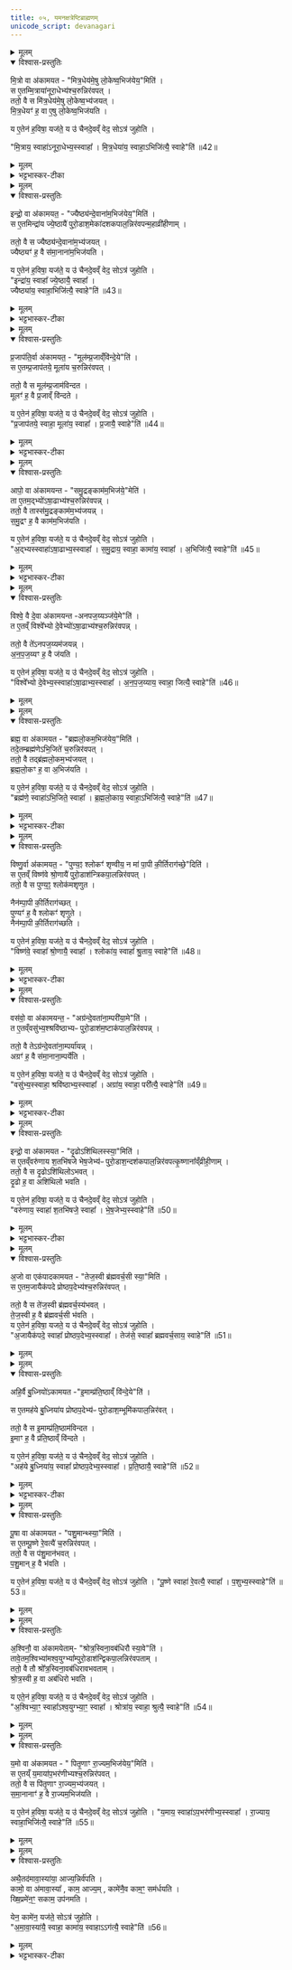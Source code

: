 ```yaml
---
title: ०५, यमनक्षत्रेष्टिब्राह्मणम् 
unicode_script: devanagari
---
```



<details><summary>मूलम्</summary>

मि॒त्रो वा अ॑कामयत ।  
मि॒त्र॒धेय॑मे॒षु लो॒केष्व॒भिज॑येय॒मिति॑ ।  

स ए॒तम्मि॒त्राया॑नूरा॒धेभ्य॑श्च॒रुन्निर॑वपत् ।  
ततो॒ वै स मि॑त्र॒धेय॑मे॒षु लो॒केष्व॒भ्य॑जयत् ।  
मि॒त्र॒धेयꣳ॑ ह॒ वा ए॒षु लो॒केष्व॒भिज॑यति ।    


य ए॒तेन॑ ह॒विषा॒ यज॑ते ।  
य उ॑ चैनदे॒वव्ँ वेद॑ ।  
सोऽत्र॑ जुहोति ।   

मि॒त्राय॒ स्वाहा॑ऽनूरा॒धेभ्य॒स्स्वाहा᳚ ।  
मि॒त्र॒धेया॑य॒ स्वाहा॒ऽभिजि॑त्यै॒ स्वाहेति॑ ॥42॥  
</details>

<details open><summary>विश्वास-प्रस्तुतिः</summary>

मि॒त्रो वा अ॑कामयत - "मित्र॒धेय॑मे॒षु लो॒केष्व॒भिज॑येय॒"मिति॑ ।  
स ए॒तम्मि॒त्राया॑नूरा॒धेभ्य॑श्च॒रुन्निर॑वपत् ।  
ततो॒ वै स मि॑त्र॒धेय॑मे॒षु लो॒केष्व॒भ्य॑जयत् ।   
मि॒त्र॒धेयꣳ॑ ह॒ वा ए॒षु लो॒केष्व॒भिज॑यति ।  

य ए॒तेन॑ ह॒विषा॒ यज॑ते॒ य उ॑ चैनदे॒वव्ँ वेद॒ सोऽत्र॑ जुहोति ।  

"मि॒त्राय॒ स्वाहा॑ऽनूरा॒धेभ्य॒स्स्वाहा᳚ । मि॒त्र॒धेया॑य॒ स्वाहा॒ऽभिजि॑त्यै॒ स्वाहे"ति॑ ॥42॥  
</details>

<details><summary>मूलम्</summary>

मि॒त्रो वा अ॑कामयत - "मित्र॒धेय॑मे॒षु लो॒केष्व॒भिज॑येय॒"मिति॑ ।  
स ए॒तम्मि॒त्राया॑नूरा॒धेभ्य॑श्च॒रुन्निर॑वपत् ।  
ततो॒ वै स मि॑त्र॒धेय॑मे॒षु लो॒केष्व॒भ्य॑जयत् ।   
मि॒त्र॒धेयꣳ॑ ह॒ वा ए॒षु लो॒केष्व॒भिज॑यति ।  

य ए॒तेन॑ ह॒विषा॒ यज॑ते॒ य उ॑ चैनदे॒वव्ँ वेद॒ सोऽत्र॑ जुहोति ।  

"मि॒त्राय॒ स्वाहा॑ऽनूरा॒धेभ्य॒स्स्वाहा᳚ । मि॒त्र॒धेया॑य॒ स्वाहा॒ऽभिजि॑त्यै॒ स्वाहे"ति॑ ॥42॥  
</details>

<details><summary>भट्टभास्कर-टीका</summary>

1मित्रो वा इति ॥ मित्रधेयं मित्रत्वं सर्वस्य । मित्राय वा धातव्यं दातव्यं मित्रधेयम् ॥
</details>


<details><summary>मूलम्</summary>

इन्द्रो॒ वा अ॑कामयत ।  
ज्यैष्ठ्य॑न्दे॒वाना॑म॒भिज॑येय॒मिति॑ ।  

स ए॒तमिन्द्रा॑य ज्ये॒ष्ठायै॑ पुरो॒डाश॒मेका॑दशकपाल॒न्निर॑वपन्म॒हाव्री॑हीणाम् ।  



ततो॒ वै स ज्यैष्ठ्य॑न्दे॒वाना॑म॒भ्य॑जयत् ।  
ज्यैष्ठ्यꣳ॑ ह॒ वै स॑मा॒नाना॑म॒भिज॑यति ।  

य ए॒तेन॑ ह॒विषा॒ यज॑ते ।  
य उ॑ चैनदे॒वव्ँ वेद॑ ।  
सोऽत्र॑ जुहोति ।  


इन्द्रा॑य॒ स्वाहा᳚ ज्ये॒ष्ठायै॒ स्वाहा᳚ ।  
ज्यैष्ठ्या॑य॒ स्वाहा॒भिजि॑त्यै॒ स्वाहेति॑ ॥43॥  
</details>

<details open><summary>विश्वास-प्रस्तुतिः</summary>

इन्द्रो॒ वा अ॑कामयत॒ - "ज्यैष्ठ्य॑न्दे॒वाना॑म॒भिज॑येय॒"मिति॑ ।  
स ए॒तमिन्द्रा॑य ज्ये॒ष्ठायै॑ पुरो॒डाश॒मेका॑दशकपाल॒न्निर॑वपन्म॒हाव्री॑हीणाम् ।  

ततो॒ वै स ज्यैष्ठ्य॑न्दे॒वाना॑म॒भ्य॑जयत् ।  
ज्यैष्ठ्यꣳ॑ ह॒ वै स॑मा॒नाना॑म॒भिज॑यति ।  

 य ए॒तेन॑ ह॒विषा॒ यज॑ते॒ य उ॑ चैनदे॒वव्ँ वेद॒ सोऽत्र॑ जुहोति ।   
 "इन्द्रा॑य॒ स्वाहा᳚ ज्ये॒ष्ठायै॒ स्वाहा᳚ ।  
 ज्यैष्ठ्या॑य॒ स्वाहा॒भिजि॑त्यै॒ स्वाहे"ति॑ ॥43॥  
</details>

<details><summary>मूलम्</summary>

इन्द्रो॒ वा अ॑कामयत॒ - "ज्यैष्ठ्य॑न्दे॒वाना॑म॒भिज॑येय॒"मिति॑ ।  
स ए॒तमिन्द्रा॑य ज्ये॒ष्ठायै॑ पुरो॒डाश॒मेका॑दशकपाल॒न्निर॑वपन्म॒हाव्री॑हीणाम् ।  

ततो॒ वै स ज्यैष्ठ्य॑न्दे॒वाना॑म॒भ्य॑जयत् ।  
ज्यैष्ठ्यꣳ॑ ह॒ वै स॑मा॒नाना॑म॒भिज॑यति ।  

 य ए॒तेन॑ ह॒विषा॒ यज॑ते॒ य उ॑ चैनदे॒वव्ँ वेद॒ सोऽत्र॑ जुहोति ।   
 "इन्द्रा॑य॒ स्वाहा᳚ ज्ये॒ष्ठायै॒ स्वाहा᳚ ।  
 ज्यैष्ठ्या॑य॒ स्वाहा॒भिजि॑त्यै॒ स्वाहे"ति॑ ॥43॥  
</details>

<details><summary>भट्टभास्कर-टीका</summary>

2महाव्रीहयः महाशालयः ॥
</details>


<details><summary>मूलम्</summary>

प्र॒जाप॑ति॒र्वा अ॑कामयत ।  
मूल॑म्प्र॒जाव्ँवि॑न्दे॒येति॑ ।  

स ए॒तम्प्र॒जाप॑तये॒ मूला॑य च॒रुन्निर॑वपत् ।  
ततो॒ वै स मूल॑म्प्र॒जाम॑विन्दत ।  
मूलꣳ॑ ह॒ वै प्र॒जाव्ँ वि॑न्दते ।  

य ए॒तेन॑ ह॒विषा॒ यज॑ते ।  
य उ॑ चैनदे॒वव्ँ वेद॑ ।  
सोऽत्र॑ जुहोति ।  

प्र॒जाप॑तये॒ स्वाहा॒ मूला॑य॒ स्वाहा᳚ ।  
प्र॒जायै॒ स्वाहेति॑ ॥44॥  
</details>

<details open><summary>विश्वास-प्रस्तुतिः</summary>

प्र॒जाप॑ति॒र्वा अ॑कामयत॒ - "मूल॑म्प्र॒जाव्ँवि॑न्दे॒ये"ति॑ ।  
स ए॒तम्प्र॒जाप॑तये॒ मूला॑य च॒रुन्निर॑वपत् ।  

ततो॒ वै स मूल॑म्प्र॒जाम॑विन्दत ।  
मूलꣳ॑ ह॒ वै प्र॒जाव्ँ वि॑न्दते ।  

य ए॒तेन॑ ह॒विषा॒ यज॑ते॒ य उ॑ चैनदे॒वव्ँ वेद॒ सोऽत्र॑ जुहोति ।  
"प्र॒जाप॑तये॒ स्वाहा॒ मूला॑य॒ स्वाहा᳚ । प्र॒जायै॒ स्वाहे"ति॑ ॥44॥  
</details>

<details><summary>मूलम्</summary>

प्र॒जाप॑ति॒र्वा अ॑कामयत॒ - "मूल॑म्प्र॒जाव्ँवि॑न्दे॒ये"ति॑ ।  
स ए॒तम्प्र॒जाप॑तये॒ मूला॑य च॒रुन्निर॑वपत् ।  

ततो॒ वै स मूल॑म्प्र॒जाम॑विन्दत ।  
मूलꣳ॑ ह॒ वै प्र॒जाव्ँ वि॑न्दते ।  

य ए॒तेन॑ ह॒विषा॒ यज॑ते॒ य उ॑ चैनदे॒वव्ँ वेद॒ सोऽत्र॑ जुहोति ।  
"प्र॒जाप॑तये॒ स्वाहा॒ मूला॑य॒ स्वाहा᳚ । प्र॒जायै॒ स्वाहे"ति॑ ॥44॥  
</details>

<details><summary>भट्टभास्कर-टीका</summary>

3मूलं प्रधानभूतम् ॥
</details>


<details><summary>मूलम्</summary>

आपो॒ वा अ॑कामयन्त ।  
स॒मु॒द्रङ्काम॑म॒भिज॑ये॒मेति॑ ।  

ता ए॒तम॒द्भ्यो॑ऽषा॒ढाभ्य॑श्च॒रुन्निर॑वपन्न् ।  
ततो॒ वै तास्स॑मु॒द्रङ्काम॑म॒भ्य॑जयन्न् ।  
स॒मु॒द्रꣳ ह॒ वै काम॑म॒भिज॑यति ।  

य ए॒तेन॑ ह॒विषा॒ यज॑ते ।  
य उ॑ चैनदे॒वव्ँ वेद॑ ।  
सोऽत्र॑ जुहोति ।  

अ॒द्भ्यस्स्वाहा॑ऽषा॒ढाभ्य॒स्स्वाहा᳚ ।  
स॒मु॒द्राय॒ स्वाहा॒ कामा॑य॒ स्वाहा᳚ ।  
अ॒भिजि॑त्यै॒ स्वाहेति॑ ॥45॥  
</details>

<details open><summary>विश्वास-प्रस्तुतिः</summary>

आपो॒ वा अ॑कामयन्त - "समु॒द्रङ्काम॑म॒भिज॑ये॒"मेति॑ ।  
ता ए॒तम॒द्भ्यो॑ऽषा॒ढाभ्य॑श्च॒रुन्निर॑वपन्न् ।  
ततो॒ वै तास्स॑मु॒द्रङ्काम॑म॒भ्य॑जयन्न् ।  
स॒मु॒द्रꣳ ह॒ वै काम॑म॒भिज॑यति ।  

 य ए॒तेन॑ ह॒विषा॒ यज॑ते॒ य उ॑ चैनदे॒वव्ँ वेद॒ सोऽत्र॑ जुहोति ।  
 "अ॒द्भ्यस्स्वाहा॑ऽषा॒ढाभ्य॒स्स्वाहा᳚ । स॒मु॒द्राय॒ स्वाहा॒ कामा॑य॒ स्वाहा᳚ । अ॒भिजि॑त्यै॒  स्वाहे"ति॑ ॥45॥  
</details>

<details><summary>मूलम्</summary>

आपो॒ वा अ॑कामयन्त - "समु॒द्रङ्काम॑म॒भिज॑ये॒"मेति॑ ।  
ता ए॒तम॒द्भ्यो॑ऽषा॒ढाभ्य॑श्च॒रुन्निर॑वपन्न् ।  
ततो॒ वै तास्स॑मु॒द्रङ्काम॑म॒भ्य॑जयन्न् ।  
स॒मु॒द्रꣳ ह॒ वै काम॑म॒भिज॑यति ।  

 य ए॒तेन॑ ह॒विषा॒ यज॑ते॒ य उ॑ चैनदे॒वव्ँ वेद॒ सोऽत्र॑ जुहोति ।  
 "अ॒द्भ्यस्स्वाहा॑ऽषा॒ढाभ्य॒स्स्वाहा᳚ । स॒मु॒द्राय॒ स्वाहा॒ कामा॑य॒ स्वाहा᳚ । अ॒भिजि॑त्यै॒  स्वाहे"ति॑ ॥45॥  
</details>

<details><summary>भट्टभास्कर-टीका</summary>

4समुद्रं कामं कामानां साधकमभिजयेमेति ॥
</details>


<details><summary>मूलम्</summary>

विश्वे॒ वै दे॒वा अ॑कामयन्त ।  
अ॒न॒प॒ज॒य्यञ्ज॑ये॒मेति॑ ।  

त ए॒तव्ँ विश्वे᳚भ्यो दे॒वेभ्यो॑ऽषा॒ढाभ्य॑श्च॒रुन्निर॑वपन्न् ।  
ततो॒ वै ते॑ऽनपज॒य्यम॑जयन्न् ।  
अ॒न॒प॒ज॒य्यꣳ ह॒ वै ज॑यति ।  


य ए॒तेन॑ ह॒विषा॒ यज॑ते ।  
य उ॑ चैनदे॒वव्ँ वेद॑ ।  
सोऽत्र॑ जुहोति ।  


विश्वे᳚भ्यो दे॒वेभ्य॒स्स्वाहा॑ऽषा॒ढाभ्य॒स्स्वाहा᳚ ।  
अ॒न॒प॒ज॒य्याय॒ स्वाहा॒ जित्यै॒ स्वाहेति॑ ॥46॥  
</details>

<details open><summary>विश्वास-प्रस्तुतिः</summary>

विश्वे॒ वै दे॒वा अ॑कामयन्त -अनपज॒य्यञ्ज॑ये॒मे"ति॑ ।   
त ए॒तव्ँ विश्वे᳚भ्यो दे॒वेभ्यो॑ऽषा॒ढाभ्य॑श्च॒रुन्निर॑वपन्न् ।  

ततो॒ वै ते॑ऽनपज॒य्यम॑जयन्न् ।  
अ॒न॒प॒ज॒य्यꣳ ह॒ वै ज॑यति ।  

 य ए॒तेन॑ ह॒विषा॒ यज॑ते॒ य उ॑ चैनदे॒वव्ँ वेद॒ सोऽत्र॑ जुहोति ।  
 "विश्वे᳚भ्यो दे॒वेभ्य॒स्स्वाहा॑ऽषा॒ढाभ्य॒स्स्वाहा᳚ । अ॒न॒प॒ज॒य्याय॒ स्वाहा॒ जित्यै॒ स्वाहे"ति॑ ॥46॥  
</details>

<details><summary>मूलम्</summary>

विश्वे॒ वै दे॒वा अ॑कामयन्त -अनपज॒य्यञ्ज॑ये॒मे"ति॑ ।   
त ए॒तव्ँ विश्वे᳚भ्यो दे॒वेभ्यो॑ऽषा॒ढाभ्य॑श्च॒रुन्निर॑वपन्न् ।  

ततो॒ वै ते॑ऽनपज॒य्यम॑जयन्न् ।  
अ॒न॒प॒ज॒य्यꣳ ह॒ वै ज॑यति ।  

 य ए॒तेन॑ ह॒विषा॒ यज॑ते॒ य उ॑ चैनदे॒वव्ँ वेद॒ सोऽत्र॑ जुहोति ।  
 "विश्वे᳚भ्यो दे॒वेभ्य॒स्स्वाहा॑ऽषा॒ढाभ्य॒स्स्वाहा᳚ । अ॒न॒प॒ज॒य्याय॒ स्वाहा॒ जित्यै॒ स्वाहे"ति॑ ॥46॥  
</details>


<details><summary>मूलम्</summary>

ब्रह्म॒ वा अ॑कामयत ।  
ब्र॒ह्म॒लो॒कम॒भिज॑येय॒मिति॑ ।  

तदे॒तम्ब्रह्म॑णेऽभि॒जिते॑ च॒रुन्निर॑वपत् ।  
ततो॒ वै तद्ब्र॑ह्मलो॒कम॒भ्य॑जयत् ।  
ब्र॒ह्म॒लो॒कꣳ ह॒ वा अ॒भिज॑यति ।  

य ए॒तेन॑ ह॒विषा॒ यज॑ते ।  
य उ॑ चैनदे॒वव्ँ वेद॑ ।  
सोऽत्र॑ जुहोति ।  

ब्रह्म॑णे॒ स्वाहा॑ऽभि॒जिते॒ स्वाहा᳚ ।  
ब्र॒ह्म॒लो॒काय॒ स्वाहा॒ऽभिजि॑त्यै॒ स्वाहेति॑ ॥47॥  
</details>

<details open><summary>विश्वास-प्रस्तुतिः</summary>

ब्रह्म॒ वा अ॑कामयत - "ब्रह्मलो॒कम॒भिज॑येय॒"मिति॑ ।  
तदे॒तम्ब्रह्म॑णेऽभि॒जिते॑ च॒रुन्निर॑वपत् ।  
ततो॒ वै तद्ब्र॑ह्मलो॒कम॒भ्य॑जयत् ।  
ब्र॒ह्म॒लो॒कꣳ ह॒ वा अ॒भिज॑यति ।  

य ए॒तेन॑ ह॒विषा॒ यज॑ते॒ य उ॑ चैनदे॒वव्ँ वेद॒ सोऽत्र॑ जुहोति ।   
"ब्रह्म॑णे॒ स्वाहा॑ऽभि॒जिते॒ स्वाहा᳚ । ब्र॒ह्म॒लो॒काय॒ स्वाहा॒ऽभिजि॑त्यै॒ स्वाहे"ति॑ ॥47॥  
</details>

<details><summary>मूलम्</summary>

ब्रह्म॒ वा अ॑कामयत - "ब्रह्मलो॒कम॒भिज॑येय॒"मिति॑ ।  
तदे॒तम्ब्रह्म॑णेऽभि॒जिते॑ च॒रुन्निर॑वपत् ।  
ततो॒ वै तद्ब्र॑ह्मलो॒कम॒भ्य॑जयत् ।  
ब्र॒ह्म॒लो॒कꣳ ह॒ वा अ॒भिज॑यति ।  

य ए॒तेन॑ ह॒विषा॒ यज॑ते॒ य उ॑ चैनदे॒वव्ँ वेद॒ सोऽत्र॑ जुहोति ।   
"ब्रह्म॑णे॒ स्वाहा॑ऽभि॒जिते॒ स्वाहा᳚ । ब्र॒ह्म॒लो॒काय॒ स्वाहा॒ऽभिजि॑त्यै॒ स्वाहे"ति॑ ॥47॥  
</details>

<details><summary>भट्टभास्कर-टीका</summary>

5-6अनपजय्यं केनचिदप्यपजेतुमशक्यम् । "क्षय्यजय्यौ शक्यार्थे" इति निपात्यते । "ययतोः " इत्युत्तरपदान्तोदात्तत्वम् । क्रियाविशेषण चेदम् ॥
</details>


<details><summary>मूलम्</summary>

विष्णु॒र्वा अ॑कामयत ।  
पुण्य॒ꣵ श्लोकꣳ॑ शृण्वीय ।  
न मा॑ पा॒पी की॒र्तिराग॑च्छे॒दिति॑ ।  

स ए॒तव्ँ विष्ण॑वे श्रो॒णायै॑ पुरो॒डाश॑न्त्रिकपा॒लन्निर॑वपत् ।  
ततो॒ वै स पुण्य॒ꣵ॒ श्लोक॑मशृणुत ।  
नैन॑म्पा॒पी की॒र्तिराग॑च्छत् ।  

पुण्यꣳ॑ ह॒ वै श्लोकꣳ॑ शृणुते ।  
नैन॑म्पा॒पी की॒र्तिराग॑च्छति ।  

य ए॒तेन॑ ह॒विषा॒ यज॑ते ।  
य उ॑ चैनदे॒वव्ँ वेद॑ ।  
सोऽत्र॑ जुहोति ।  
विष्ण॑वे॒ स्वाहा᳚ श्रो॒णायै॒ स्वाहा᳚ ।  
श्लोका॑य॒ स्वाहा᳚ श्रु॒ताय॒ स्वाहेति॑ ॥48॥  
</details>

<details open><summary>विश्वास-प्रस्तुतिः</summary>

विष्णु॒र्वा अ॑कामयत॒ - "पुण्य॒ꣵ श्लोकꣳ॑ शृण्वीय॒ न मा॑ पा॒पी की॒र्तिराग॑च्छे॒"दिति॑ ।  
स ए॒तव्ँ विष्ण॑वे श्रो॒णायै॑ पुरो॒डाश॑न्त्रिकपा॒लन्निर॑वपत् ।  
ततो॒ वै स पुण्य॒ꣵ॒ श्लोक॑मशृणुत ।  

नैन॑म्पा॒पी की॒र्तिराग॑च्छत् ।  
पुण्यꣳ॑ ह॒ वै श्लोकꣳ॑ शृणुते ।  
नैन॑म्पा॒पी की॒र्तिराग॑च्छति ।  

य ए॒तेन॑ ह॒विषा॒ यज॑ते॒ य उ॑ चैनदे॒वव्ँ वेद॒ सोऽत्र॑ जुहोति  ।  
"विष्ण॑वे॒ स्वाहा᳚ श्रो॒णायै॒ स्वाहा᳚ । श्लोका॑य॒ स्वाहा᳚ श्रु॒ताय॒ स्वाहे"ति॑ ॥48॥  
</details>

<details><summary>मूलम्</summary>

विष्णु॒र्वा अ॑कामयत॒ - "पुण्य॒ꣵ श्लोकꣳ॑ शृण्वीय॒ न मा॑ पा॒पी की॒र्तिराग॑च्छे॒"दिति॑ ।  
स ए॒तव्ँ विष्ण॑वे श्रो॒णायै॑ पुरो॒डाश॑न्त्रिकपा॒लन्निर॑वपत् ।  
ततो॒ वै स पुण्य॒ꣵ॒ श्लोक॑मशृणुत ।  

नैन॑म्पा॒पी की॒र्तिराग॑च्छत् ।  
पुण्यꣳ॑ ह॒ वै श्लोकꣳ॑ शृणुते ।  
नैन॑म्पा॒पी की॒र्तिराग॑च्छति ।  

य ए॒तेन॑ ह॒विषा॒ यज॑ते॒ य उ॑ चैनदे॒वव्ँ वेद॒ सोऽत्र॑ जुहोति  ।  
"विष्ण॑वे॒ स्वाहा᳚ श्रो॒णायै॒ स्वाहा᳚ । श्लोका॑य॒ स्वाहा᳚ श्रु॒ताय॒ स्वाहे"ति॑ ॥48॥  
</details>

<details><summary>भट्टभास्कर-टीका</summary>

7पुण्यश्लोकः पावनशब्दः ॥
</details>


<details><summary>मूलम्</summary>

वस॑वो॒ वा अ॑कामयन्त ।  
अग्र॑न्दे॒वता॑ना॒म्परी॑या॒मेति॑ ।  

त ए॒तव्ँवसु॑भ्य॒श्श्रवि॑ष्ठाभ्यᳶ पुरो॒डाश॑म॒ष्टाक॑पाल॒न्निर॑वपन्न् ।  
ततो॒ वै तेऽग्र॑न्दे॒वता॑ना॒म्पर्या॑यन्न् ।  
अग्रꣳ॑ ह॒ वै स॑मा॒नाना॒म्पर्ये॑ति ।  

य ए॒तेन॑ ह॒विषा॒ यज॑ते ।  
य उ॑ चैनदे॒वव्ँ वेद॑ ।  
सोऽत्र॑ जुहोति ।  
वसु॑भ्य॒स्स्वाहा॒ श्रवि॑ष्ठाभ्य॒स्स्वाहा᳚ ।  
अग्रा॑य॒ स्वाहा॒ परी᳚त्यै॒ स्वाहेति॑ ॥49॥  
</details>

<details open><summary>विश्वास-प्रस्तुतिः</summary>

वस॑वो॒ वा अ॑कामयन्त॒ - "अग्र॑न्दे॒वता॑ना॒म्परी॑या॒मे"ति॑ ।  
त ए॒तव्ँवसु॑भ्य॒श्श्रवि॑ष्ठाभ्यᳶ पुरो॒डाश॑म॒ष्टाक॑पाल॒न्निर॑वपन्न् ।  

ततो॒ वै तेऽग्र॑न्दे॒वता॑ना॒म्पर्या॑यन्न् ।  
अग्रꣳ॑ ह॒ वै स॑मा॒नाना॒म्पर्ये॑ति ।  

य ए॒तेन॑ ह॒विषा॒ यज॑ते॒ य उ॑ चैनदे॒वव्ँ वेद॒ सोऽत्र॑ जुहोति ।  
"वसु॑भ्य॒स्स्वाहा॒ श्रवि॑ष्ठाभ्य॒स्स्वाहा᳚ । अग्रा॑य॒ स्वाहा॒ परी᳚त्यै॒ स्वाहे"ति॑ ॥49॥  
</details>

<details><summary>मूलम्</summary>

वस॑वो॒ वा अ॑कामयन्त॒ - "अग्र॑न्दे॒वता॑ना॒म्परी॑या॒मे"ति॑ ।  
त ए॒तव्ँवसु॑भ्य॒श्श्रवि॑ष्ठाभ्यᳶ पुरो॒डाश॑म॒ष्टाक॑पाल॒न्निर॑वपन्न् ।  

ततो॒ वै तेऽग्र॑न्दे॒वता॑ना॒म्पर्या॑यन्न् ।  
अग्रꣳ॑ ह॒ वै स॑मा॒नाना॒म्पर्ये॑ति ।  

य ए॒तेन॑ ह॒विषा॒ यज॑ते॒ य उ॑ चैनदे॒वव्ँ वेद॒ सोऽत्र॑ जुहोति ।  
"वसु॑भ्य॒स्स्वाहा॒ श्रवि॑ष्ठाभ्य॒स्स्वाहा᳚ । अग्रा॑य॒ स्वाहा॒ परी᳚त्यै॒ स्वाहे"ति॑ ॥49॥  
</details>

<details><summary>भट्टभास्कर-टीका</summary>

8अग्रं प्राधान्यम् ॥
</details>


<details><summary>मूलम्</summary>

इन्द्रो॒ वा अ॑कामयत ।  
दृ॒ढोऽशि॑थिलस्स्या॒मिति॑ ।  

स ए॒तव्ँवरु॑णाय श॒तभि॑षजे भेष॒जेभ्य॑ᳶ पुरो॒डाश॒न्दश॑कपाल॒न्निर॑वपत्कृ॒ष्णाना᳚व्ँव्रीही॒णाम् ।  
ततो॒ वै स दृ॒ढोऽशि॑थिलोऽभवत् ।  
दृ॒ढो ह॒ वा अशि॑थिलो भवति ।  

य ए॒तेन॑ ह॒विषा॒ यज॑ते ।  
य उ॑ चैनदे॒वव्ँ वेद॑ ।  
सोऽत्र॑ जुहोति ।  

वरु॑णाय॒ स्वाहा॑ श॒तभि॑षजे॒ स्वाहा᳚ ।  
भे॒ष॒जेभ्य॒स्स्वाहेति॑ ॥50॥  
</details>

<details open><summary>विश्वास-प्रस्तुतिः</summary>

इन्द्रो॒ वा अ॑कामयत - "दृ॒ढोऽशि॑थिलस्स्या॒"मिति॑ ।  
स ए॒तव्ँवरु॑णाय श॒तभि॑षजे भेष॒जेभ्य॑ᳶ पुरो॒डाश॒न्दश॑कपाल॒न्निर॑वपत्कृ॒ष्णाना᳚व्ँव्रीही॒णाम् ।  
ततो॒ वै स दृ॒ढोऽशि॑थिलोऽभवत् ।  
दृ॒ढो ह॒ वा अशि॑थिलो भवति ।  

य ए॒तेन॑ ह॒विषा॒ यज॑ते॒ य उ॑ चैनदे॒वव्ँ वेद॒ सोऽत्र॑ जुहोति ।  
"वरु॑णाय॒ स्वाहा॑ श॒तभि॑षजे॒ स्वाहा᳚ । भे॒ष॒जेभ्य॒स्स्वाहे"ति॑ ॥50॥  
</details>

<details><summary>मूलम्</summary>

इन्द्रो॒ वा अ॑कामयत - "दृ॒ढोऽशि॑थिलस्स्या॒"मिति॑ ।  
स ए॒तव्ँवरु॑णाय श॒तभि॑षजे भेष॒जेभ्य॑ᳶ पुरो॒डाश॒न्दश॑कपाल॒न्निर॑वपत्कृ॒ष्णाना᳚व्ँव्रीही॒णाम् ।  
ततो॒ वै स दृ॒ढोऽशि॑थिलोऽभवत् ।  
दृ॒ढो ह॒ वा अशि॑थिलो भवति ।  

य ए॒तेन॑ ह॒विषा॒ यज॑ते॒ य उ॑ चैनदे॒वव्ँ वेद॒ सोऽत्र॑ जुहोति ।  
"वरु॑णाय॒ स्वाहा॑ श॒तभि॑षजे॒ स्वाहा᳚ । भे॒ष॒जेभ्य॒स्स्वाहे"ति॑ ॥50॥  
</details>

<details><summary>भट्टभास्कर-टीका</summary>

9-10दृढः चिरजीवनः अशिथिलः अशिथिलाङ्गः ॥
</details>


<details><summary>मूलम्</summary>

अ॒जो वा एक॑पादकामयत ।  
ते॒ज॒स्वी ब्र॑ह्मवर्च॒सी स्या॒मिति॑ ।  

स ए॒तम॒जायैक॑पदे प्रोष्ठप॒देभ्य॑श्च॒रुन्निर॑वपत् ।  
ततो॒ वै स ते॑ज॒स्वी ब्र॑ह्मवर्च॒स्य॑भवत् ।  
ते॒ज॒स्वी ह॒ वै ब्र॑ह्मवर्च॒सी भ॑वति ।  

य ए॒तेन॑ ह॒विषा॒ यजते ।  
य उ॑ चैनदे॒वव्ँ वेद॑ ।  
सोऽत्र॑ जुहोति ।  
अ॒जायैक॑पदे॒ स्वाहा᳚ प्रोष्ठप॒देभ्य॒स्स्वाहा᳚ ।  
तेज॑से॒ स्वाहा᳚ ब्रह्मवर्च॒साय॒ स्वाहेति॑ ॥51॥  
</details>

<details open><summary>विश्वास-प्रस्तुतिः</summary>

अ॒जो वा एक॑पादकामयत - "तेज॒स्वी ब्र॑ह्मवर्च॒सी स्या॒"मिति॑ ।  
स ए॒तम॒जायैक॑पदे प्रोष्ठप॒देभ्य॑श्च॒रुन्निर॑वपत् ।  

ततो॒ वै स ते॑ज॒स्वी ब्र॑ह्मवर्च॒स्य॑भवत् ।  
ते॒ज॒स्वी ह॒ वै ब्र॑ह्मवर्च॒सी भ॑वति ।  
य ए॒तेन॑ ह॒विषा॒ यजते॒ य उ॑ चैनदे॒वव्ँ वेद॒ सोऽत्र॑ जुहोति ।   
"अ॒जायैक॑पदे॒ स्वाहा᳚ प्रोष्ठप॒देभ्य॒स्स्वाहा᳚ । तेज॑से॒ स्वाहा᳚ ब्रह्मवर्च॒साय॒ स्वाहे"ति॑ ॥51॥  
</details>

<details><summary>मूलम्</summary>

अ॒जो वा एक॑पादकामयत - "तेज॒स्वी ब्र॑ह्मवर्च॒सी स्या॒"मिति॑ ।  
स ए॒तम॒जायैक॑पदे प्रोष्ठप॒देभ्य॑श्च॒रुन्निर॑वपत् ।  

ततो॒ वै स ते॑ज॒स्वी ब्र॑ह्मवर्च॒स्य॑भवत् ।  
ते॒ज॒स्वी ह॒ वै ब्र॑ह्मवर्च॒सी भ॑वति ।  
य ए॒तेन॑ ह॒विषा॒ यजते॒ य उ॑ चैनदे॒वव्ँ वेद॒ सोऽत्र॑ जुहोति ।   
"अ॒जायैक॑पदे॒ स्वाहा᳚ प्रोष्ठप॒देभ्य॒स्स्वाहा᳚ । तेज॑से॒ स्वाहा᳚ ब्रह्मवर्च॒साय॒ स्वाहे"ति॑ ॥51॥  
</details>


<details><summary>मूलम्</summary>

अहि॒र्वै बु॒ध्नियो॑ऽकामयत ।  
इ॒माम्प्र॑ति॒ष्ठाव्ँ वि॑न्दे॒येति॑ ।  
स ए॒तमह॑ये बु॒ध्निया॑य प्रोष्ठप॒देभ्य॑ᳶ पुरो॒डाश॒म्भूमि॑कपाल॒न्निर॑वत् ।  
ततो॒ वै स इ॒माम्प्र॑ति॒ष्ठाम॑विन्दत ।  
इ॒माꣳ ह॒ वै प्र॑ति॒ष्ठाव्ँ वि॑न्दते ।  

य ए॒तेन॑ ह॒विषा॒ यज॑ते ।  
य उ॑ चैनदे॒वव्ँ वेद॑ ।  
सोऽत्र॑ जुहोति ।  

अह॑ये बु॒ध्निया॑य॒ स्वाहा᳚ प्रोष्ठप॒देभ्य॒स्स्वाहा᳚ ।  
प्र॒ति॒ष्ठायै॒ स्वाहेति॑ ॥52॥  
</details>

<details open><summary>विश्वास-प्रस्तुतिः</summary>

अहि॒र्वै बु॒ध्नियो॑ऽकामयत -"इ॒माम्प्र॑ति॒ष्ठाव्ँ वि॑न्दे॒ये"ति॑ ।  

स ए॒तमह॑ये बु॒ध्निया॑य प्रोष्ठप॒देभ्य॑ᳶ पुरो॒डाश॒म्भूमि॑कपाल॒न्निर॑वत् ।  


ततो॒ वै स इ॒माम्प्र॑ति॒ष्ठाम॑विन्दत ।  
इ॒माꣳ ह॒ वै प्र॑ति॒ष्ठाव्ँ वि॑न्दते ।  

 य ए॒तेन॑ ह॒विषा॒ यज॑ते॒ य उ॑ चैनदे॒वव्ँ वेद॒ सोऽत्र॑ जुहोति ।  
 "अह॑ये बु॒ध्निया॑य॒ स्वाहा᳚ प्रोष्ठप॒देभ्य॒स्स्वाहा᳚ । प्र॒ति॒ष्ठायै॒ स्वाहे"ति॑ ॥52॥  
</details>

<details><summary>मूलम्</summary>

अहि॒र्वै बु॒ध्नियो॑ऽकामयत -"इ॒माम्प्र॑ति॒ष्ठाव्ँ वि॑न्दे॒ये"ति॑ ।  

स ए॒तमह॑ये बु॒ध्निया॑य प्रोष्ठप॒देभ्य॑ᳶ पुरो॒डाश॒म्भूमि॑कपाल॒न्निर॑वत् ।  


ततो॒ वै स इ॒माम्प्र॑ति॒ष्ठाम॑विन्दत ।  
इ॒माꣳ ह॒ वै प्र॑ति॒ष्ठाव्ँ वि॑न्दते ।  

 य ए॒तेन॑ ह॒विषा॒ यज॑ते॒ य उ॑ चैनदे॒वव्ँ वेद॒ सोऽत्र॑ जुहोति ।  
 "अह॑ये बु॒ध्निया॑य॒ स्वाहा᳚ प्रोष्ठप॒देभ्य॒स्स्वाहा᳚ । प्र॒ति॒ष्ठायै॒ स्वाहे"ति॑ ॥52॥  
</details>

<details><summary>भट्टभास्कर-टीका</summary>

11-12इमां पृथिवीमेव प्रतिष्ठां लभेथेति । भूमिकपालः भूमिरेव कपालमस्येति ॥
</details>


<details><summary>मूलम्</summary>

पू॒षा वा अ॑कामयत ।  
प॒शु॒मान्थ्स्या॒मिति॑ ।  
स ए॒तम्पू॒ष्णे रे॒वत्यै॑ च॒रुन्निर॑वपत् ।  
ततो॒ वै स प॑शु॒मान॑भवत् ।  
प॒शु॒मान् ह॒ वै भ॑वति ।  
य ए॒तेन॑ ह॒विषा॒ यज॑ते ।  
य उ॑ चैनदे॒वव्ँ वेद॑ ।  
सोऽत्र॑ जुहोति ।  
पू॒ष्णे स्वाहा॑ रे॒वत्यै॒ स्वाहा᳚ ।  
प॒शुभ्य॒स्स्वाहेति॑ ॥53॥
</details>

<details open><summary>विश्वास-प्रस्तुतिः</summary>

पू॒षा वा अ॑कामयत - "पशु॒मान्थ्स्या॒"मिति॑ ।  
स ए॒तम्पू॒ष्णे रे॒वत्यै॑ च॒रुन्निर॑वपत् ।  
ततो॒ वै स प॑शु॒मान॑भवत् ।  
प॒शु॒मान् ह॒ वै भ॑वति ।  

य ए॒तेन॑ ह॒विषा॒ यज॑ते॒ य उ॑ चैनदे॒वव्ँ वेद॒ सोऽत्र॑ जुहोति । "पू॒ष्णे स्वाहा॑ रे॒वत्यै॒ स्वाहा᳚ । प॒शुभ्य॒स्स्वाहे"ति॑ ॥53॥  
</details>

<details><summary>मूलम्</summary>

पू॒षा वा अ॑कामयत - "पशु॒मान्थ्स्या॒"मिति॑ ।  
स ए॒तम्पू॒ष्णे रे॒वत्यै॑ च॒रुन्निर॑वपत् ।  
ततो॒ वै स प॑शु॒मान॑भवत् ।  
प॒शु॒मान् ह॒ वै भ॑वति ।  

य ए॒तेन॑ ह॒विषा॒ यज॑ते॒ य उ॑ चैनदे॒वव्ँ वेद॒ सोऽत्र॑ जुहोति । "पू॒ष्णे स्वाहा॑ रे॒वत्यै॒ स्वाहा᳚ । प॒शुभ्य॒स्स्वाहे"ति॑ ॥53॥  
</details>


<details><summary>मूलम्</summary>

अ॒श्विनौ॒ वा अ॑कामयेताम् ।  
श्रो॒त्र॒स्विना॒वब॑धिरौ स्या॒वेति॑ ।  
तावे॒तम॒श्विभ्या॑मश्व॒युग्भ्या᳚म्पुरो॒डाश॑न्द्विकपा॒लन्निर॑वपताम् ।  
ततो॒ वै तौ श्रो᳚त्र॒स्विना॒वब॑धिरावभवताम् ।  
श्रो॒त्र॒स्वी ह॒ वा अब॑धिरो भवति ।  
य एते॒न॑ ह॒विषा॒ यज॑ते ।  
य उ॑ चैनदे॒वव्ँ वेद॑ ।  
सोऽत्र॑ जुहोति ।  
अ॒श्विभ्या॒ꣳ॒ स्वाहा᳚ऽश्व॒युग्भ्या॒ꣳ॒ स्वाहा᳚ ।  
श्रोत्रा॑य॒ स्वाहा॒ श्रुत्यै॒ स्वाहेति॑ ॥54॥  
</details>

<details open><summary>विश्वास-प्रस्तुतिः</summary>

अ॒श्विनौ॒ वा अ॑कामयेताम्- "श्रोत्र॒स्विना॒वब॑धिरौ स्या॒वे"ति॑ ।  
तावे॒तम॒श्विभ्या॑मश्व॒युग्भ्या᳚म्पुरो॒डाश॑न्द्विकपा॒लन्निर॑वपताम् ।  
ततो॒ वै तौ श्रो᳚त्र॒स्विना॒वब॑धिरावभवताम् ।  
श्रो॒त्र॒स्वी ह॒ वा अब॑धिरो भवति ।  

य एते॒न॑ ह॒विषा॒ यज॑ते॒ य उ॑ चैनदे॒वव्ँ वेद॒ सोऽत्र॑ जुहोति ।   
"अ॒श्विभ्या॒ꣳ॒ स्वाहा᳚ऽश्व॒युग्भ्या॒ꣳ॒ स्वाहा᳚ ।  श्रोत्रा॑य॒ स्वाहा॒ श्रुत्यै॒ स्वाहे"ति॑ ॥54॥  
</details>

<details><summary>मूलम्</summary>

अ॒श्विनौ॒ वा अ॑कामयेताम्- "श्रोत्र॒स्विना॒वब॑धिरौ स्या॒वे"ति॑ ।  
तावे॒तम॒श्विभ्या॑मश्व॒युग्भ्या᳚म्पुरो॒डाश॑न्द्विकपा॒लन्निर॑वपताम् ।  
ततो॒ वै तौ श्रो᳚त्र॒स्विना॒वब॑धिरावभवताम् ।  
श्रो॒त्र॒स्वी ह॒ वा अब॑धिरो भवति ।  

य एते॒न॑ ह॒विषा॒ यज॑ते॒ य उ॑ चैनदे॒वव्ँ वेद॒ सोऽत्र॑ जुहोति ।   
"अ॒श्विभ्या॒ꣳ॒ स्वाहा᳚ऽश्व॒युग्भ्या॒ꣳ॒ स्वाहा᳚ ।  श्रोत्रा॑य॒ स्वाहा॒ श्रुत्यै॒ स्वाहे"ति॑ ॥54॥  
</details>


<details><summary>मूलम्</summary>

य॒मो वा अ॑कामयत ।  
पि॒तृ॒णाꣳ रा॒ज्यम॒भिज॑येय॒मिति॑ ।  
स ए॒तय्ँ य॒माया॑प॒भर॑णीभ्यश्च॒रुन्निर॑पवत् ।  
ततो॒ वै स पि॑तृ॒णाꣳ रा॒ज्यम॒भ्य॑जयत् ।  
स॒मा॒नानाꣳ॑ ह॒ वै रा॒ज्यम॒भिज॑यति ।  
य ए॒तेन॑ ह॒विषा॒ यज॑ते ।  
य उ॑ चैनदे॒वव्ँ वेद॑ ।  
सोऽत्र॑ जुहोति ।  
य॒माय॒ स्वाहा॑ऽप॒भर॑णीभ्य॒स्स्वाहा᳚ ।  
रा॒ज्याय॒ स्वाहा॒भिजि॑त्यै॒ स्वाहेति॑ ।  
</details>

<details open><summary>विश्वास-प्रस्तुतिः</summary>

य॒मो वा अ॑कामयत - " पितृ॒णाꣳ रा॒ज्यम॒भिज॑येय॒"मिति॑ ।   
स ए॒तय्ँ य॒माया॑प॒भर॑णीभ्यश्च॒रुन्निर॑पवत् ।  
ततो॒ वै स पि॑तृ॒णाꣳ रा॒ज्यम॒भ्य॑जयत् ।  
स॒मा॒नानाꣳ॑ ह॒ वै रा॒ज्यम॒भिज॑यति ।  

य ए॒तेन॑ ह॒विषा॒ यज॑ते॒ य उ॑ चैनदे॒वव्ँ वेद॒ सोऽत्र॑ जुहोति । "य॒माय॒ स्वाहा॑ऽप॒भर॑णीभ्य॒स्स्वाहा᳚ । रा॒ज्याय॒ स्वाहा॒भिजि॑त्यै॒ स्वाहे"ति॑ ॥55॥  
</details>

<details><summary>मूलम्</summary>

य॒मो वा अ॑कामयत - " पितृ॒णाꣳ रा॒ज्यम॒भिज॑येय॒"मिति॑ ।   
स ए॒तय्ँ य॒माया॑प॒भर॑णीभ्यश्च॒रुन्निर॑पवत् ।  
ततो॒ वै स पि॑तृ॒णाꣳ रा॒ज्यम॒भ्य॑जयत् ।  
स॒मा॒नानाꣳ॑ ह॒ वै रा॒ज्यम॒भिज॑यति ।  

य ए॒तेन॑ ह॒विषा॒ यज॑ते॒ य उ॑ चैनदे॒वव्ँ वेद॒ सोऽत्र॑ जुहोति । "य॒माय॒ स्वाहा॑ऽप॒भर॑णीभ्य॒स्स्वाहा᳚ । रा॒ज्याय॒ स्वाहा॒भिजि॑त्यै॒ स्वाहे"ति॑ ॥55॥  
</details>


<details><summary>मूलम्</summary>

अथै॒तद॑मावा॒स्या॑या॒ आज्य॒न्निर्व॑पति ।  
कामो॒ वा अ॑मावा॒स्या᳚ ।  
काम॒ आज्य᳚म् ।  
कामे॑नै॒व काम॒ꣳ॒ सम॑र्धयति ।  
ख्षि॒प्रमे॑न॒ꣳ॒ सकाम॒ उप॑नमति ।  
येन॒ कामे॑न॒ यज॑ते ।  
सोऽत्र॑ जुहोति ।  
अ॒मा॒वा॒स्या॑यै॒ स्वाहा॒ कामा॑य॒ स्वाहाऽऽग॑त्यै॒ स्वाहेति॑ ॥56॥  
</details>

<details open><summary>विश्वास-प्रस्तुतिः</summary>

अथै॒तद॑मावा॒स्या॑या॒ आज्य॒न्निर्व॑पति ।  
कामो॒ वा अ॑मावा॒स्या᳚ , काम॒ आज्य॒म् , कामे॑नै॒व काम॒ꣳ॒ सम॑र्धयति ।  
ख्षि॒प्रमे॑न॒ꣳ॒ सकाम॒ उप॑नमति ।  

येन॒ कामे॑न॒ यज॑ते॒ सोऽत्र॑ जुहोति ।   
"अ॒मा॒वा॒स्या॑यै॒ स्वाहा॒ कामा॑य॒ स्वाहाऽऽग॑त्यै॒ स्वाहे"ति॑ ॥56॥  
</details>

<details><summary>मूलम्</summary>

अथै॒तद॑मावा॒स्या॑या॒ आज्य॒न्निर्व॑पति ।  
कामो॒ वा अ॑मावा॒स्या᳚ , काम॒ आज्य॒म् , कामे॑नै॒व काम॒ꣳ॒ सम॑र्धयति ।  
ख्षि॒प्रमे॑न॒ꣳ॒ सकाम॒ उप॑नमति ।  

येन॒ कामे॑न॒ यज॑ते॒ सोऽत्र॑ जुहोति ।   
"अ॒मा॒वा॒स्या॑यै॒ स्वाहा॒ कामा॑य॒ स्वाहाऽऽग॑त्यै॒ स्वाहे"ति॑ ॥56॥  
</details>

<details><summary>भट्टभास्कर-टीका</summary>

13-15श्रोत्रस्विनौश्रोत्रवन्तौ प्रशस्तश्रोत्रौ । सकारोपजनः छान्दसः । अबधिरौ श्रवणशक्तिमन्तौ । गतमन्यत् ॥

इति तैत्तिरीयब्राह्मणे तृतीये प्रथमे पञ्चमोऽनुवाकः ॥  

</details>

